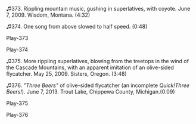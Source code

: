 ♫373. Rippling mountain music, gushing in superlatives, with coyote.
June 7, 2009. Wisdom, Montana. (4:32)

♫374. One song from above slowed to half speed. (0:48)

Play-373

Play-374

♫375. More rippling superlatives, blowing from the treetops in the wind
of the Cascade Mountains, with an apparent imitation of an olive-sided
flycatcher. May 25, 2009. Sisters, Oregon. (3:48)

♫376. "*Three Beers"* of olive-sided flycatcher (an incomplete *Quick!Three Beers!*). June 7, 2013. Trout Lake, Chippewa County, Michigan.(0.09)

Play-375

Play-376
